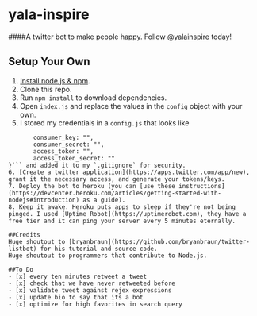 # yala-inspire
####A twitter bot to make people happy. Follow [@yalainspire](https://twitter.com/yalainspire) today!

## Setup Your Own
1. [Install node.js & npm](http://nodejs.org/download/).
2. Clone this repo.
3. Run `npm install` to download dependencies.
4. Open `index.js` and replace the values in the `config` object with your own.
5. I stored my credentials in a `config.js` that looks like 
 ```module.exports = {
        consumer_key: "",
        consumer_secret: "",
        access_token: "",
        access_token_secret: ""
}``` and added it to my `.gitignore` for security.
6. [Create a twitter application](https://apps.twitter.com/app/new), grant it the necessary access, and generate your tokens/keys.
7. Deploy the bot to heroku (you can [use these instructions](https://devcenter.heroku.com/articles/getting-started-with-nodejs#introduction) as a guide).
8. Keep it awake. Heroku puts apps to sleep if they're not being pinged. I used [Uptime Robot](https://uptimerobot.com), they have a free tier and it can ping your server every 5 minutes eternally.

##Credits
Huge shoutout to [bryanbraun](https://github.com/bryanbraun/twitter-listbot) for his tutorial and source code.
Huge shoutout to programmers that contribute to Node.js.

##To Do
- [x] every ten minutes retweet a tweet
- [x] check that we have never retweeted before
- [x] validate tweet against rejex expressions
- [x] update bio to say that its a bot
- [x] optimize for high favorites in search query
